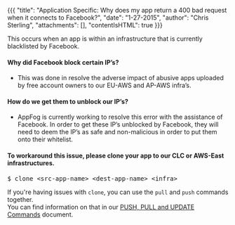 {{{
  "title": "Application Specific: Why does my app return a 400 bad request when it connects to Facebook?",
  "date": "1-27-2015",
  "author": "Chris Sterling",
  "attachments": [],
  "contentIsHTML": true
}}}

<p>This occurs when an app is within an infrastructure that is currently blacklisted by Facebook.</p>
<h4>Why did Facebook block certain IP’s?</h4>
<ul>
<li>This was done in resolve the adverse impact of abusive apps uploaded by free account owners to our EU-AWS and AP-AWS infra’s.</li>
</ul>
<h4>How do we get them to unblock our IP’s?</h4>
<ul>
<li>AppFog is currently working to resolve this error with the assistance of Facebook. In order to get these IP’s unblocked by Facebook, they will need to deem the IP’s as safe and non-malicious in order to put them onto their whitelist.</li>
</ul>
<h4>To workaround this issue, please clone your app to our CLC or AWS-East infrastructures.</h4>
<pre>$ clone &lt;src-app-name&gt; &lt;dest-app-name&gt; &lt;infra&gt;</pre>
<p>If you're having issues with <code>clone</code>, you can use the <code>pull</code> and <code>push</code> commands together.<br />You can find information on that in our <a href="/hc/en-us/articles/203271526-PUSH-PULL-and-UPDATE-Commands">PUSH, PULL and UPDATE Commands</a> document.</p>
